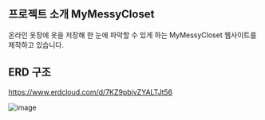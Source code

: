 ## 프로젝트 소개 MyMessyCloset 
온라인 옷장에 옷을 저장해 한 눈에 파악할 수 있게 하는 MyMessyCloset 웹사이트를 제작하고 있습니다.

## ERD 구조
https://www.erdcloud.com/d/7KZ9pbjvZYALTJt56

![image](https://github.com/jsoyun/MyMessyCloset/assets/89512178/20234821-668a-46f4-bf26-01fa85048436)




